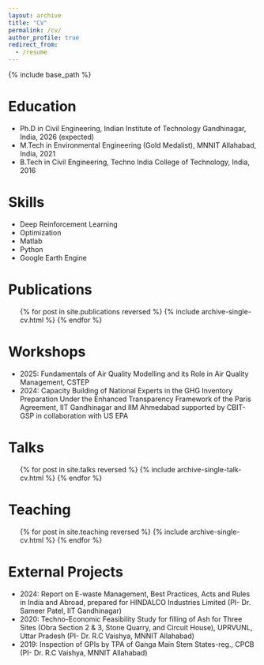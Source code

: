 ```yaml
---
layout: archive
title: "CV"
permalink: /cv/
author_profile: true
redirect_from:
  - /resume
---
```


{% include base_path %}

Education
======
* Ph.D in Civil Engineering, Indian Institute of Technology Gandhinagar, India, 2026 (expected)
* M.Tech in Environmental Engineering (Gold Medalist), MNNIT Allahabad, India, 2021
* B.Tech in Civil Engineering, Techno India College of Technology, India, 2016
 
Skills
======
* Deep Reinforcement Learning
* Optimization
* Matlab
* Python
* Google Earth Engine

Publications
======
  <ul>{% for post in site.publications reversed %}
    {% include archive-single-cv.html %}
  {% endfor %}</ul>

Workshops
======
* 2025: Fundamentals of Air Quality Modelling and its Role in Air Quality Management, CSTEP
* 2024: Capacity Building of National Experts in the GHG Inventory Preparation Under the Enhanced Transparency Framework of the Paris Agreement, IIT Gandhinagar and IIM Ahmedabad supported by CBIT-GSP in collaboration with US EPA   
    
Talks
======
  <ul>{% for post in site.talks reversed %}
    {% include archive-single-talk-cv.html  %}
  {% endfor %}</ul>
  
Teaching
======
  <ul>{% for post in site.teaching reversed %}
    {% include archive-single-cv.html %}
  {% endfor %}</ul>
  
External Projects
======
* 2024: Report on E-waste Management, Best Practices, Acts and Rules in India and Abroad, prepared for HINDALCO Industries Limited (PI- Dr. Sameer Patel, IIT Gandhinagar)
* 2020: Techno-Economic Feasibility Study for filling of Ash for Three Sites (Obra Section 2 & 3, Stone Quarry, and Circuit House), UPRVUNL, Uttar Pradesh (PI- Dr. R.C Vaishya, MNNIT Allahabad)
* 2019: Inspection of GPIs by TPA of Ganga Main Stem States-reg., CPCB (PI- Dr. R.C Vaishya, MNNIT Allahabad)  
